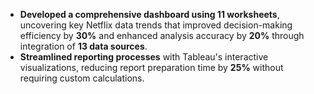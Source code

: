 

- **Developed a comprehensive dashboard using 11 worksheets**, uncovering key Netflix data trends that improved decision-making efficiency by **30%** and enhanced analysis accuracy by **20%** through integration of **13 data sources**.
- **Streamlined reporting processes** with Tableau's interactive visualizations, reducing report preparation time by **25%** without requiring custom calculations.

